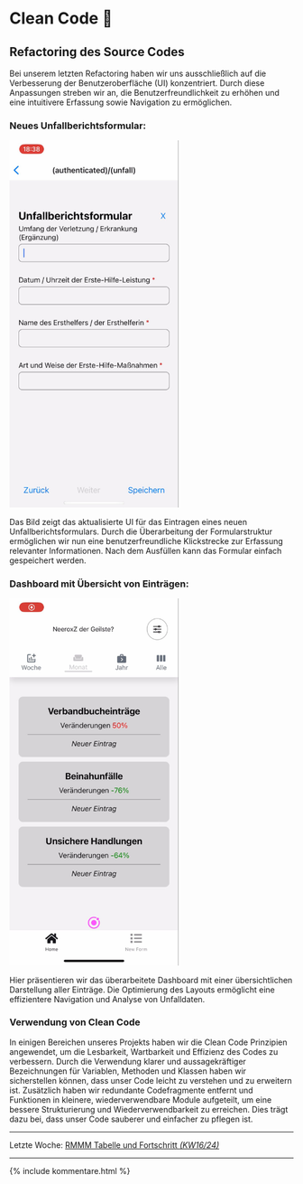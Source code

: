 # Clean Code 🧹

## Refactoring des Source Codes

Bei unserem letzten Refactoring haben wir uns ausschließlich auf die Verbesserung der Benutzeroberfläche (UI) konzentriert. Durch diese Anpassungen streben wir an, die Benutzerfreundlichkeit zu erhöhen und eine intuitivere Erfassung sowie Navigation zu ermöglichen.

### Neues Unfallberichtsformular:
<img src="../images/Unfallbericht_neue_UI.jpg" width="300">

Das Bild zeigt das aktualisierte UI für das Eintragen eines neuen Unfallberichtsformulars. Durch die Überarbeitung der Formularstruktur ermöglichen wir nun eine benutzerfreundliche Klickstrecke zur Erfassung relevanter Informationen. Nach dem Ausfüllen kann das Formular einfach gespeichert werden.

### Dashboard mit Übersicht von Einträgen:
<img src="../images/Dashboard_neue_UI.jpg" width="300">

Hier präsentieren wir das überarbeitete Dashboard mit einer übersichtlichen Darstellung aller Einträge. Die Optimierung des Layouts ermöglicht eine effizientere Navigation und Analyse von Unfalldaten.

### Verwendung von Clean Code

In einigen Bereichen unseres Projekts haben wir die Clean Code Prinzipien angewendet, um die Lesbarkeit, Wartbarkeit und Effizienz des Codes zu verbessern. Durch die Verwendung klarer und aussagekräftiger Bezeichnungen für Variablen, Methoden und Klassen haben wir sicherstellen können, dass unser Code leicht zu verstehen und zu erweitern ist. Zusätzlich haben wir redundante Codefragmente entfernt und Funktionen in kleinere, wiederverwendbare Module aufgeteilt, um eine bessere Strukturierung und Wiederverwendbarkeit zu erreichen. Dies trägt dazu bei, dass unser Code sauberer und einfacher zu pflegen ist.


---
Letzte Woche: [RMMM Tabelle und Fortschritt _(KW16/24)_](12_Risiko-und-Fortschritt.md)

---

{% include kommentare.html %}

